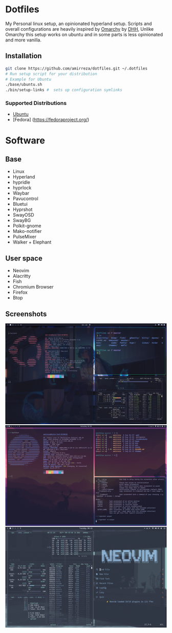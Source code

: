 # Dotfiles
My Personal linux setup, an opinionated hyperland setup.
Scripts and overall configurations are heavily inspired by [Omarchy](https://github.com/basecamp/omarchy) by [DHH](https://github.com/dhh), Unlike Omarchy this setup works on ubuntu and in some parts is less opinionated and more vanilla.

## Installation
```bash
git clone https://github.com/amirreza/dotfiles.git ~/.dotfiles
# Run setup script for your distribution
# Example for Ubuntu
./base/ubuntu.sh
./bin/setup-links #  sets up configuration symlinks
```
### Supported Distributions
- [Ubuntu](https://ubuntu.com/)
- [Fedora] (https://fedoraproject.org/)

# Software

## Base

- Linux
- Hyperland
- hypridle
- hyprlock
- Waybar
- Pavucontrol
- Bluetui
- Hyprshot
- SwayOSD
- SwayBG
- Polkit-gnome
- Mako-notifier
- PulseMixer
- Walker + Elephant

## User space 

- Neovim
- Alacritty
- Fish
- Chromium Browser
- Firefox
- Btop

## Screenshots

![Ubuntu](https://raw.githubusercontent.com/amirrezaask/dotfiles/refs/heads/master/.screenshots/screenshot1.png)
![Fedora](https://raw.githubusercontent.com/amirrezaask/dotfiles/refs/heads/master/.screenshots/screenshot-fedora.png)
![Nord](https://raw.githubusercontent.com/amirrezaask/dotfiles/refs/heads/master/.screenshots/nord.png)

